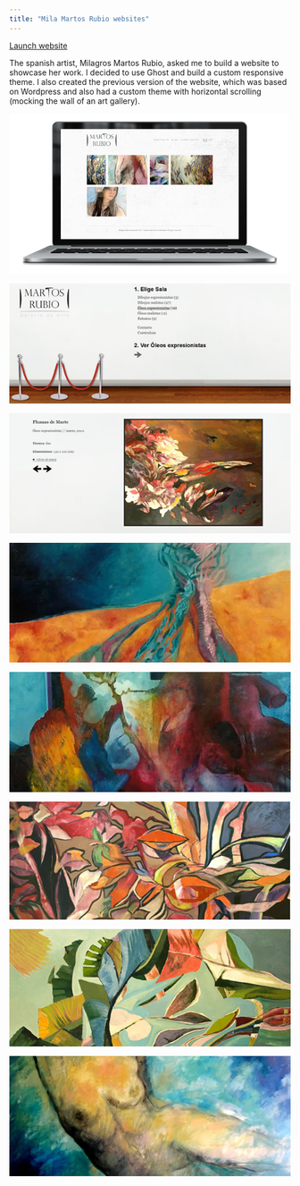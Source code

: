 ```yaml
---
title: "Mila Martos Rubio websites"
---
```


<p class="work-links">
<a class="btn icon icon-external" href="http://martosrubio.com" target="_blank">Launch website</a>
</p>

The spanish artist, Milagros Martos Rubio, asked me to build a website to showcase her work. I decided to use Ghost and build a custom responsive theme. I also created the previous version of the website, which was based on Wordpress and also had a custom theme with horizontal scrolling (mocking the wall of an art gallery).

![](./images/0.jpg)

![](./images/1.jpg)

![](./images/2.jpg)

![](./images/3.jpg)

![](./images/4.jpg)

![](./images/5.jpg)

![](./images/6.jpg)

![](./images/7.jpg)
